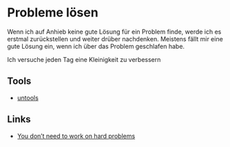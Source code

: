 # Probleme lösen

Wenn ich auf Anhieb keine gute Lösung für ein Problem finde, werde ich es erstmal zurückstellen und weiter drüber nachdenken. Meistens fällt mir eine gute Lösung ein, wenn ich über das Problem geschlafen habe.

Ich versuche jeden Tag eine Kleinigkeit zu verbessern

## Tools

- [untools](https://untools.co/)

## Links

- [You don’t need to work on hard problems](https://www.benkuhn.net/hard/)